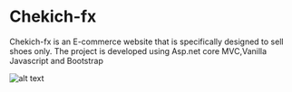 # Chekich-fx
Chekich-fx is an E-commerce website that is specifically designed to sell shoes only.
The project is developed using Asp.net core MVC,Vanilla Javascript and Bootstrap

![alt text](https://github.com/siyabongahenry/Chekich-fx/store-1.png?raw=true)


